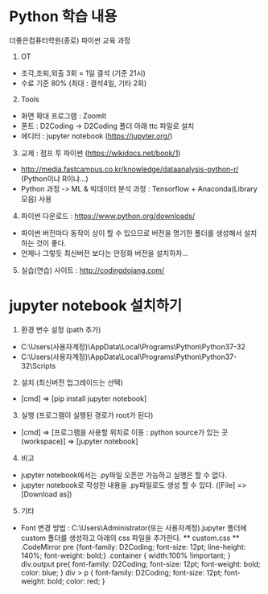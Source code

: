 # Python 학습 내용
더좋은컴퓨터학원(종로) 파이썬 교육 과정

1. OT
 - 조각,조퇴,외출 3회 = 1일 결석 (기준 21시)
 - 수료 기준 80% (최대 : 결석4일, 기타 2회)

2. Tools
 - 화면 확대 프로그램 : ZoomIt
 - 폰트 : D2Coding -> D2Coding 폴더 아래 ttc 파일로 설치
 - 에디터 : jupyter notebook (https://jupyter.org/)
           
3. 교제 : 점프 투 파이썬 (https://wikidocs.net/book/1)
 - http://media.fastcampus.co.kr/knowledge/dataanalysis-python-r/ (Python이냐 R이냐...)
 - Python 과정 -> ML & 빅데이터 분석 과정 : Tensorflow + Anaconda(Library 모음) 사용
 
4. 파이썬 다운로드 : https://www.python.org/downloads/
 - 파이썬 버전마다 동작이 상이 할 수 있으므로 버전을 명기한 폴더를 생성해서 설치하는 것이 좋다.
 - 언제나 그렇듯 최신버전 보다는 안정화 버전을 설치하자...

5. 실습(연습) 사이트 : http://codingdojang.com/

# jupyter notebook 설치하기
1. 환경 변수 설정 (path 추가)
  - C:\Users\(사용자계정)\AppData\Local\Programs\Python\Python37-32
  - C:\Users\(사용자계정)\AppData\Local\Programs\Python\Python37-32\Scripts

2. 설치 (최신버전 업그레이드는 선택)
  - [cmd] => [pip install jupyter notebook]

3. 실행 (프로그램이 실행된 경로가 root가 된다)
  - [cmd] => [프로그램을 사용할 위치로 이동 : python source가 있는 곳(workspace)] => [jupyter notebook]

4. 비고
  - jupyter notebook에서는 .py파일 오픈만 가능하고 실행은 할 수 없다.
  - jupyter notebook로 작성한 내용을 .py파일로도 생성 할 수 있다. ([File] => [Download as])

5. 기타
  - Font 변경 방법 : C:\Users\Administrator(또는 사용자계정)\.jupyter 폴더에 custom 폴더를 생성하고 아래의 css 파일을 추가한다.
  ** custom.css **
  .CodeMirror pre {font-family: D2Coding; 
                   font-size: 12pt; 
                   line-height: 140%; 
                   font-weight: bold;}
  .container { width:100% !important; }
  div.output pre{
      font-family: D2Coding;
      font-size: 12pt;
      font-weight: bold;
      color: blue;
  }
  div > p {
      font-family: D2Coding;
      font-size: 12pt;
      font-weight: bold;
      color: red;
  }
